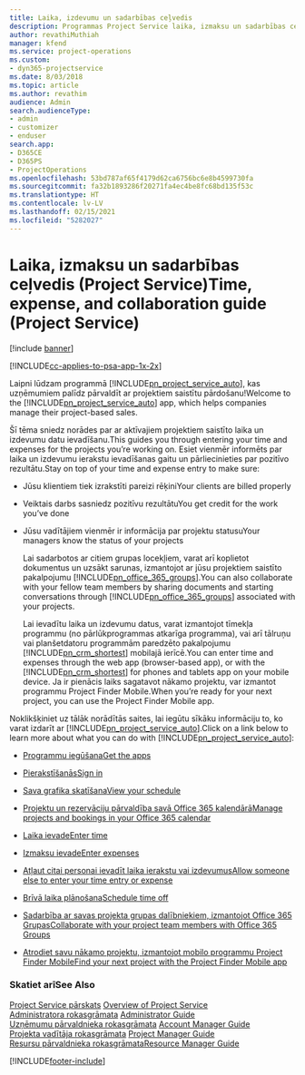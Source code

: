 ```yaml
---
title: Laika, izdevumu un sadarbības ceļvedis
description: Programmas Project Service laika, izmaksu un sadarbības ceļvedis
author: revathiMuthiah
manager: kfend
ms.service: project-operations
ms.custom:
- dyn365-projectservice
ms.date: 8/03/2018
ms.topic: article
ms.author: revathim
audience: Admin
search.audienceType:
- admin
- customizer
- enduser
search.app:
- D365CE
- D365PS
- ProjectOperations
ms.openlocfilehash: 53bd787af65f4179d62ca6756bc6e8b4599730fa
ms.sourcegitcommit: fa32b1893286f20271fa4ec4be8fc68bd135f53c
ms.translationtype: HT
ms.contentlocale: lv-LV
ms.lasthandoff: 02/15/2021
ms.locfileid: "5282027"
---
```

# <a name="time-expense-and-collaboration-guide-project-service"></a><span data-ttu-id="fa2dd-103">Laika, izmaksu un sadarbības ceļvedis (Project Service)</span><span class="sxs-lookup"><span data-stu-id="fa2dd-103">Time, expense, and collaboration guide (Project Service)</span></span>

[!include [banner](../includes/psa-now-project-operations.md)]

[!INCLUDE[cc-applies-to-psa-app-1x-2x](../includes/cc-applies-to-psa-app-1x-2x.md)]

<span data-ttu-id="fa2dd-104">Laipni lūdzam programmā [!INCLUDE[pn_project_service_auto](../includes/pn-project-service-auto.md)], kas uzņēmumiem palīdz pārvaldīt ar projektiem saistītu pārdošanu!</span><span class="sxs-lookup"><span data-stu-id="fa2dd-104">Welcome to the [!INCLUDE[pn_project_service_auto](../includes/pn-project-service-auto.md)] app, which helps companies manage their project-based sales.</span></span> 
  
 <span data-ttu-id="fa2dd-105">Šī tēma sniedz norādes par ar aktīvajiem projektiem saistīto laika un izdevumu datu ievadīšanu.</span><span class="sxs-lookup"><span data-stu-id="fa2dd-105">This guides you through entering your time and expenses for the projects you’re working on.</span></span> <span data-ttu-id="fa2dd-106">Esiet vienmēr informēts par laika un izdevumu ierakstu ievadīšanas gaitu un pārliecinieties par pozitīvo rezultātu.</span><span class="sxs-lookup"><span data-stu-id="fa2dd-106">Stay on top of your time and expense entry to make sure:</span></span>  
  
- <span data-ttu-id="fa2dd-107">Jūsu klientiem tiek izrakstīti pareizi rēķini</span><span class="sxs-lookup"><span data-stu-id="fa2dd-107">Your clients are billed properly</span></span>  
  
- <span data-ttu-id="fa2dd-108">Veiktais darbs sasniedz pozitīvu rezultātu</span><span class="sxs-lookup"><span data-stu-id="fa2dd-108">You get credit for the work you’ve done</span></span>  
  
- <span data-ttu-id="fa2dd-109">Jūsu vadītājiem vienmēr ir informācija par projektu statusu</span><span class="sxs-lookup"><span data-stu-id="fa2dd-109">Your managers know the status of your projects</span></span>  
  
  <span data-ttu-id="fa2dd-110">Lai sadarbotos ar citiem grupas locekļiem, varat arī koplietot dokumentus un uzsākt sarunas, izmantojot ar jūsu projektiem saistīto pakalpojumu [!INCLUDE[pn_office_365_groups](../includes/pn-office-365-groups.md)].</span><span class="sxs-lookup"><span data-stu-id="fa2dd-110">You can also collaborate with your fellow team members by sharing documents and starting conversations through [!INCLUDE[pn_office_365_groups](../includes/pn-office-365-groups.md)] associated with your projects.</span></span>  
  
  <span data-ttu-id="fa2dd-111">Lai ievadītu laika un izdevumu datus, varat izmantojot tīmekļa programmu (no pārlūkprogrammas atkarīga programma), vai arī tālruņu vai planšetdatoru programmām paredzēto pakalpojumu [!INCLUDE[pn_crm_shortest](../includes/pn-crm-shortest.md)] mobilajā ierīcē.</span><span class="sxs-lookup"><span data-stu-id="fa2dd-111">You can enter time and expenses through the web app (browser-based app), or with the [!INCLUDE[pn_crm_shortest](../includes/pn-crm-shortest.md)] for phones and tablets app on your mobile device.</span></span> <span data-ttu-id="fa2dd-112">Ja ir pienācis laiks sagatavot nākamo projektu, var izmantot programmu Project Finder Mobile.</span><span class="sxs-lookup"><span data-stu-id="fa2dd-112">When you’re ready for your next project, you can use the Project Finder Mobile app.</span></span>  
  
<span data-ttu-id="fa2dd-113">Noklikšķiniet uz tālāk norādītās saites, lai iegūtu sīkāku informāciju to, ko varat izdarīt ar [!INCLUDE[pn_project_service_auto](../includes/pn-project-service-auto.md)].</span><span class="sxs-lookup"><span data-stu-id="fa2dd-113">Click on a link below to learn more about what you can do with [!INCLUDE[pn_project_service_auto](../includes/pn-project-service-auto.md)]:</span></span>  
  
-   [<span data-ttu-id="fa2dd-114">Programmu iegūšana</span><span class="sxs-lookup"><span data-stu-id="fa2dd-114">Get the apps</span></span>](../psa/get-apps.md)  
  
-   [<span data-ttu-id="fa2dd-115">Pierakstīšanās</span><span class="sxs-lookup"><span data-stu-id="fa2dd-115">Sign in</span></span>](../psa/sign-in.md)  
  
-   [<span data-ttu-id="fa2dd-116">Sava grafika skatīšana</span><span class="sxs-lookup"><span data-stu-id="fa2dd-116">View your schedule</span></span>](../psa/view-schedule.md)  
  
-   [<span data-ttu-id="fa2dd-117">Projektu un rezervāciju pārvaldība savā Office 365 kalendārā</span><span class="sxs-lookup"><span data-stu-id="fa2dd-117">Manage projects and bookings in your Office 365 calendar</span></span>](../psa/manage-project-bookings-office-365-calendar.md)  
  
-   [<span data-ttu-id="fa2dd-118">Laika ievade</span><span class="sxs-lookup"><span data-stu-id="fa2dd-118">Enter time</span></span>](../psa/enter-time.md)  
  
-   [<span data-ttu-id="fa2dd-119">Izmaksu ievade</span><span class="sxs-lookup"><span data-stu-id="fa2dd-119">Enter expenses</span></span>](../psa/enter-expenses.md)  
  
-   [<span data-ttu-id="fa2dd-120">Atļaut citai personai ievadīt laika ierakstu vai izdevumus</span><span class="sxs-lookup"><span data-stu-id="fa2dd-120">Allow someone else to enter your time entry or expense</span></span>](../psa/allow-someone-else-enter-time-entry-expense.md)  
  
-   [<span data-ttu-id="fa2dd-121">Brīvā laika plānošana</span><span class="sxs-lookup"><span data-stu-id="fa2dd-121">Schedule time off</span></span>](../psa/schedule-time-off.md)  
  
-   [<span data-ttu-id="fa2dd-122">Sadarbība ar savas projekta grupas dalībniekiem, izmantojot Office 365 Grupas</span><span class="sxs-lookup"><span data-stu-id="fa2dd-122">Collaborate with your project team members with Office 365 Groups</span></span>](../psa/collaborate-project-team-members-office-365-groups.md)  
  
-   [<span data-ttu-id="fa2dd-123">Atrodiet savu nākamo projektu, izmantojot mobilo programmu Project Finder Mobile</span><span class="sxs-lookup"><span data-stu-id="fa2dd-123">Find your next project with the Project Finder Mobile app</span></span>](../psa/find-next-project-finder-mobile-app.md)  
  
### <a name="see-also"></a><span data-ttu-id="fa2dd-124">Skatiet arī</span><span class="sxs-lookup"><span data-stu-id="fa2dd-124">See Also</span></span>  
 <span data-ttu-id="fa2dd-125">[Project Service pārskats](../psa/overview.md) </span><span class="sxs-lookup"><span data-stu-id="fa2dd-125">[Overview of Project Service](../psa/overview.md) </span></span>  
 <span data-ttu-id="fa2dd-126">[Administratora rokasgrāmata](../psa/admin-guide.md) </span><span class="sxs-lookup"><span data-stu-id="fa2dd-126">[Administrator Guide](../psa/admin-guide.md) </span></span>  
 <span data-ttu-id="fa2dd-127">[Uzņēmumu pārvaldnieka rokasgrāmata](../psa/account-manager-guide.md) </span><span class="sxs-lookup"><span data-stu-id="fa2dd-127">[Account Manager Guide](../psa/account-manager-guide.md) </span></span>  
 <span data-ttu-id="fa2dd-128">[Projekta vadītāja rokasgrāmata](../psa/project-manager-guide.md) </span><span class="sxs-lookup"><span data-stu-id="fa2dd-128">[Project Manager Guide](../psa/project-manager-guide.md) </span></span>  
 [<span data-ttu-id="fa2dd-129">Resursu pārvaldnieka rokasgrāmata</span><span class="sxs-lookup"><span data-stu-id="fa2dd-129">Resource Manager Guide</span></span>](../psa/resource-manager-guide.md)   


[!INCLUDE[footer-include](../includes/footer-banner.md)]